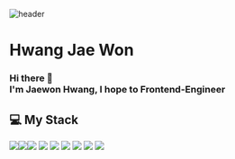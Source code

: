 ![header](https://capsule-render.vercel.app/api?type=waving&color=1506F5&height=300&section=header&text=JaewonyH&fontSize=90)
# Hwang Jae Won
### Hi there 👋 </br>I'm Jaewon Hwang, I hope to Frontend-Engineer

## 💻 My Stack

<img src="https://img.shields.io/badge/javascript-F7DF1E?style=flat-square&logo=javascript&logoColor=black"><img src="https://img.shields.io/badge/jquery-0769AD?style=flat-square&logo=jquery&logoColor=white"><img src="https://img.shields.io/badge/react-61DAFB?style=for-the-badge&logo=react&logoColor=black">
<img src="https://img.shields.io/badge/html-E34F26?style=for-the-badge&logo=html5&logoColor=white">
<img src="https://img.shields.io/badge/css-1572B6?style=for-the-badge&logo=css3&logoColor=white">
<img src="https://img.shields.io/badge/github-181717?style=for-the-badge&logo=github&logoColor=white">
<img src="https://img.shields.io/badge/Amazon AWS-232F3E?style=for-the-badge&logo=Amazon AWS&logoColor=white">
<img src="https://img.shields.io/badge/Django-4479A1?style=for-the-badge&logo=Django&logoColor=white">
<img src="https://img.shields.io/badge/Node.js-F80000?style=for-the-badge&logo=Node.js&logoColor=white">
